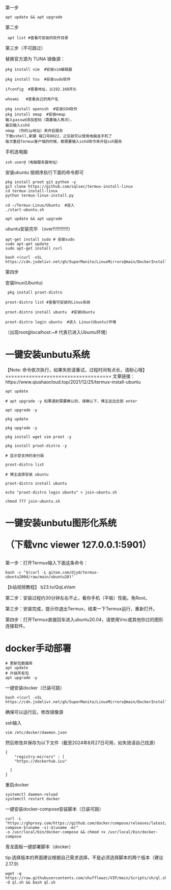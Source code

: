 第一步

    apt update && apt upgrade   

第二步

     apt list #查看可安装的软件目录

第三步（不可跳过）

替换官方源为 TUNA 镜像源： 

    pkg install vim  #安装vim编辑器

    pkg install tsu  #安装sudo软件

    ifconfig  #查看地址，以192.168开头

    whoami   #查看自己的用户名

    pkg install openssh  #安装SSH软件
    pkg install nmap  #安装nmap
    输入passwd添加密码（需要输入两次），
    最后输入sshd
    nmap （你的ip地址）来开启服务
    下载xshell,新建 端口号8022，之后就可以使用电脑连手机了
    每次重启Termux客户端的时候，都需要输入sshd命令来开启ssh服务
手机连电脑

    ssh user@（电脑服务器地址）
    
安装ubuntu
    按顺序执行下面的命令即可

    pkg install proot git python -y
    git clone https://github.com/sqlsec/termux-install-linux
    cd termux-install-linux
    python termux-linux-install.py

    cd ~/Termux-Linux/Ubuntu  #进入
    ./start-ubuntu.sh

    apt update && apt upgrade


ubuntu安装完毕
（over!!!!!!!!!!!!）


    apt-get install sudo # 安装sudo
    sudo apt-get update
    sudo apt-get install curl
    
    bash <(curl -sSL https://cdn.jsdelivr.net/gh/SuperManito/LinuxMirrors@main/DockerInstallation.sh)





第四步

安装linux(Ubuntu)

     pkg install proot-distro

    proot-distro list #查看可安装的Linux系统

    proot-distro install ubuntu  #安装Ubuntu

    proot-distro login ubuntu  #进入 Linux(Ubuntu)环境
（出现root@localhost:~#  代表已进入Ubuntu环境）














<h1>一键安装unbutu系统
</h1>
【Note: 命令依次执行，如果失败请重试，过程时间有点长，请耐心哦】
====================================
文章链接： https://www.qiushaocloud.top/2021/12/25/termux-install-ubuntu

    apt update

    # apt upgrade -y 如果遇到需要确认的，请确认下，博主这边全部 enter

    apt upgrade -y

    pkg update

    pkg upgrade -y

    pkg install wget vim proot -y

    pkg install proot-distro -y

    # 显示受支持的发行版

    proot-distro list

    # 博主选择安装 ubuntu

    proot-distro install ubuntu

    echo "proot-distro login ubuntu" > join-ubuntu.sh

    chmod 777 join-ubuntu.sh








<h1>一键安装unbutu图形化系统

  （下载vnc viewer 127.0.0.1:5901）
</h1>
第一步：打开Termux输入下面这条命令：

    bash -c "$(curl -L gitee.com/djyd/termux-ubuntu2004/raw/main/ubuntu20)"

【b站视频教程】 b23.tv/QqLeVam

第二步：安装过程约30分钟左右不止，看你手机（平板）性能。免Root。

第三步：安装完成，提示你退出Termux，结束一下Termux运行，重新打开。

第四步：打开Termux直接回车进入ubuntu20.04，请使用Vnc或其他你过的图形连接软件。



<h1>docker手动部署</h1>
    
    # 更新包数据库
    apt update
    # 升级所有包
    apt upgrade -y
    
一键安装docker（已装可跳）

    bash <(curl -sSL https://cdn.jsdelivr.net/gh/SuperManito/LinuxMirrors@main/DockerInstallation.sh)

确保可以运行后，修改镜像源

ssh输入

    vim /etc/docker/daemon.json

然后修改并保存为以下文件（截至2024年8月27日可用，如失效请自己找源）

    {
        "registry-mirrors" : [
        "https://dockerhub.icu"
        
      ]
    }
    
重启docker

    systemctl daemon-reload
    systemctl restart docker
    
一键安装docker-compose安装脚本（已装可跳）

    curl -L "https://ghproxy.com/https://github.com/docker/compose/releases/latest/download/docker-compose-$(uname -s)-$(uname -m)" 
    -o /usr/local/bin/docker-compose && chmod +x /usr/local/bin/docker-compose

青龙面板一键部署脚本（docker）

tip:选择版本的界面建议根据自己需求选择，不是必须选择脚本的两个版本（建议2.17.9）

    wget -q https://raw.githubusercontents.com/shufflewzc/VIP/main/Scripts/sh/ql.sh -O ql.sh && bash ql.sh




